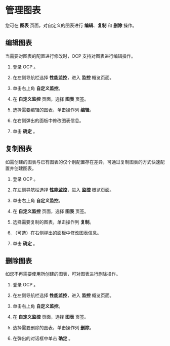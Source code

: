 # 管理图表

您可在 **图表** 页面，对自定义的图表进行 **编辑**、**复制** 和 **删除** 操作。

## 编辑图表

当需要对图表的配置进行修改时，OCP 支持对图表进行编辑操作。

1. 登录 OCP 。

2. 在左侧导航栏选择 **性能监控**，进入 **监控** 概览页面。

3. 单击右上角 **自定义监控**。

4. 在 **自定义监控** 页面，选择 **图表** 页签。

5. 选择需要编辑的图表，单击操作列 **编辑**。

6. 在右侧弹出的面板中修改图表信息。

7. 单击 **确定** 。

## 复制图表

如需创建的图表与已有图表的仅个别配置存在差异，可通过复制图表的方式快速配置并创建图表。

1. 登录 OCP 。

2. 在左侧导航栏选择 **性能监控**，进入 **监控** 概览页面。

3. 单击右上角 **自定义监控**。

4. 在 **自定义监控** 页面，选择 **图表** 页签。

5. 选择需要复制的图表，单击操作列 **复制**。

6. （可选）在右侧弹出的面板中修改图表信息。

7. 单击 **确定** 。

## 删除图表

如您不再需要使用所创建的图表，可对图表进行删除操作。

1. 登录 OCP 。

2. 在左侧导航栏选择 **性能监控**，进入 **监控** 概览页面。

3. 单击右上角 **自定义监控**。

4. 在 **自定义监控** 页面，选择 **图表** 页签。

5. 选择需要删除的图表，单击操作列 **删除**。

6. 在弹出的对话框中单击 **确定** 。
